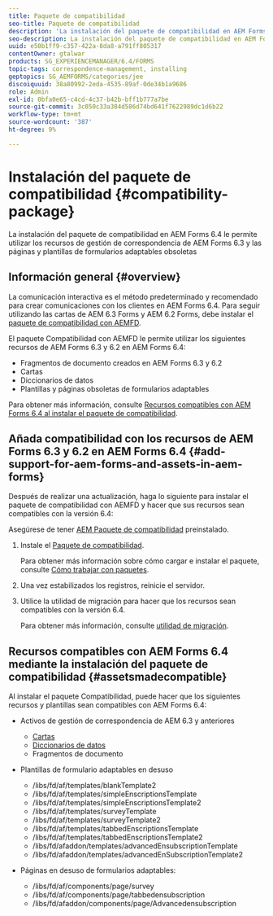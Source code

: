 ```yaml
---
title: Paquete de compatibilidad
seo-title: Paquete de compatibilidad
description: 'La instalación del paquete de compatibilidad en AEM Forms 6.4 le permite utilizar los recursos de gestión de correspondencia de AEM Forms 6.3 y las páginas y plantillas de formularios adaptables obsoletas '
seo-description: La instalación del paquete de compatibilidad en AEM Forms 6.4 le permite utilizar los recursos de gestión de correspondencia de AEM Forms 6.3 y las páginas y plantillas de formularios adaptables obsoletas
uuid: e50b1ff9-c357-422a-8da8-a791ff805317
contentOwner: gtalwar
products: SG_EXPERIENCEMANAGER/6.4/FORMS
topic-tags: correspondence-management, installing
geptopics: SG_AEMFORMS/categories/jee
discoiquuid: 38a80992-2eda-4535-89af-0de34b1a9686
role: Admin
exl-id: 0bfa0e65-c4cd-4c37-b42b-bff1b777a7be
source-git-commit: 3c050c33a384d586d74bd641f7622989dc1d6b22
workflow-type: tm+mt
source-wordcount: '387'
ht-degree: 9%

---
```


# Instalación del paquete de compatibilidad {#compatibility-package}

La instalación del paquete de compatibilidad en AEM Forms 6.4 le permite utilizar los recursos de gestión de correspondencia de AEM Forms 6.3 y las páginas y plantillas de formularios adaptables obsoletas

## Información general {#overview}

La comunicación interactiva es el método predeterminado y recomendado para crear comunicaciones con los clientes en AEM Forms 6.4. Para seguir utilizando las cartas de AEM 6.3 Forms y AEM 6.2 Forms, debe instalar el [paquete de compatibilidad con AEMFD](https://www.adobeaemcloud.com/content/marketplace/marketplaceProxy.html?packagePath=/content/companies/public/adobe/packages/cq640/fd/AEM-FORMS-6.4-COMPAT).

El paquete Compatibilidad con AEMFD le permite utilizar los siguientes recursos de AEM Forms 6.3 y 6.2 en AEM Forms 6.4:

* Fragmentos de documento creados en AEM Forms 6.3 y 6.2
* Cartas
* Diccionarios de datos
* Plantillas y páginas obsoletas de formularios adaptables

Para obtener más información, consulte [Recursos compatibles con AEM Forms 6.4 al instalar el paquete de compatibilidad](/help/forms/using/compatibility-package.md#assetsmadecompatible).

## Añada compatibilidad con los recursos de AEM Forms 6.3 y 6.2 en AEM Forms 6.4 {#add-support-for-aem-forms-and-assets-in-aem-forms}

Después de realizar una actualización, haga lo siguiente para instalar el paquete de compatibilidad con AEMFD y hacer que sus recursos sean compatibles con la versión 6.4:

Asegúrese de tener [AEM Paquete de compatibilidad](/help/sites-deploying/backward-compatibility.md) preinstalado.

1. Instale el [Paquete de compatibilidad](https://www.adobeaemcloud.com/content/marketplace/marketplaceProxy.html?packagePath=/content/companies/public/adobe/packages/cq640/fd/AEM-FORMS-6.4-COMPAT).

   Para obtener más información sobre cómo cargar e instalar el paquete, consulte [Cómo trabajar con paquetes](/help/sites-administering/package-manager.md).

1. Una vez estabilizados los registros, reinicie el servidor.
1. Utilice la utilidad de migración para hacer que los recursos sean compatibles con la versión 6.4.

   Para obtener más información, consulte [utilidad de migración](/help/forms/using/migration-utility.md).

## Recursos compatibles con AEM Forms 6.4 mediante la instalación del paquete de compatibilidad {#assetsmadecompatible}

Al instalar el paquete Compatibilidad, puede hacer que los siguientes recursos y plantillas sean compatibles con AEM Forms 6.4:

* Activos de gestión de correspondencia de AEM 6.3 y anteriores

   * [Cartas](/help/forms/using/create-letter.md)
   * [Diccionarios de datos](/help/forms/using/data-dictionary.md)
   * Fragmentos de documento

* Plantillas de formulario adaptables en desuso

   * /libs/fd/af/templates/blankTemplate2
   * /libs/fd/af/templates/simpleEnscriptionsTemplate
   * /libs/fd/af/templates/simpleEnscriptionsTemplate2
   * /libs/fd/af/templates/surveyTemplate
   * /libs/fd/af/templates/surveyTemplate2
   * /libs/fd/af/templates/tabbedEnscriptionsTemplate
   * /libs/fd/af/templates/tabbedEnscriptionsTemplate2
   * /libs/fd/afaddon/templates/advancedEnsubscriptionTemplate
   * /libs/fd/afaddon/templates/advancedEnSubscriptionTemplate2

* Páginas en desuso de formularios adaptables:

   * /libs/fd/af/components/page/survey
   * /libs/fd/af/components/page/tabbedensubscription
   * /libs/fd/afaddon/components/page/Advancedensubscription

